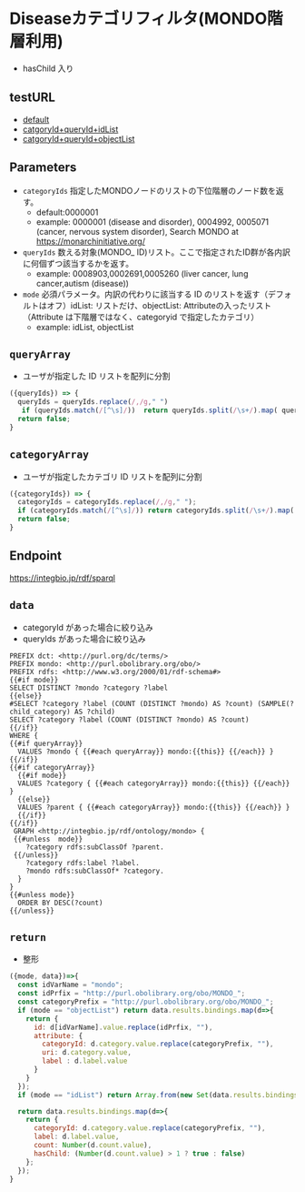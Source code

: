 # Diseaseカテゴリフィルタ(MONDO階層利用)

- hasChild 入り
 
 ## testURL
  - [default](http://ep6.dbcls.jp/togoid/sparqlist/api/disease_mondo_filter?categoryIds=0000001&queryIds=&mode=)
  - [catgoryId+queryId+idList](http://ep6.dbcls.jp/togoid/sparqlist/api/disease_mondo_filter?categoryIds=0000001&queryIds=0008903%2C0002691%2C0005260&mode=idList)
  - [catgoryId+queryId+objectList](http://ep6.dbcls.jp/togoid/sparqlist/api/disease_mondo_filter?categoryIds=0000001&queryIds=0008903%2C0002691%2C0005260&mode=objectList)

## Parameters

* `categoryIds` 指定したMONDOノードのリストの下位階層のノード数を返す。
  * default:0000001
  * example: 0000001 (disease and disorder), 0004992, 0005071  (cancer, nervous system disorder),  Search MONDO at https://monarchinitiative.org/
* `queryIds` 数える対象(MONDO_ ID)リスト。ここで指定されたID群が各内訳に何個ずつ該当するかを返す。
  * example: 0008903,0002691,0005260    (liver cancer, lung cancer,autism (disease))
* `mode` 必須パラメータ。内訳の代わりに該当する ID のリストを返す（デフォルトはオフ）idList: リストだけ、objectList: Attributeの入ったリスト（Attribute は下階層ではなく、categoryid で指定したカテゴリ）
  * example: idList, objectList

## `queryArray`
- ユーザが指定した ID リストを配列に分割

```javascript
({queryIds}) => {
  queryIds = queryIds.replace(/,/g," ")
   if (queryIds.match(/[^\s]/))  return queryIds.split(/\s+/).map( queryId => "MONDO_" + queryId );
  return false;
}
```

## `categoryArray`
- ユーザが指定したカテゴリ ID リストを配列に分割

```javascript
({categoryIds}) => {
  categoryIds = categoryIds.replace(/,/g," ");
  if (categoryIds.match(/[^\s]/)) return categoryIds.split(/\s+/).map( categoryId => "MONDO_" + categoryId　);
  return false;
}
```

## Endpoint

https://integbio.jp/rdf/sparql

## `data`
- categoryId があった場合に絞り込み
- queryIds があった場合に絞り込み
```sparql
PREFIX dct: <http://purl.org/dc/terms/>
PREFIX mondo: <http://purl.obolibrary.org/obo/>
PREFIX rdfs: <http://www.w3.org/2000/01/rdf-schema#>
{{#if mode}}
SELECT DISTINCT ?mondo ?category ?label
{{else}}
#SELECT ?category ?label (COUNT (DISTINCT ?mondo) AS ?count) (SAMPLE(?child_category) AS ?child)
SELECT ?category ?label (COUNT (DISTINCT ?mondo) AS ?count)
{{/if}}
WHERE {
{{#if queryArray}}
  VALUES ?mondo { {{#each queryArray}} mondo:{{this}} {{/each}} }
{{/if}}
{{#if categoryArray}}
  {{#if mode}}
  VALUES ?category { {{#each categoryArray}} mondo:{{this}} {{/each}} }    
  {{else}}
  VALUES ?parent { {{#each categoryArray}} mondo:{{this}} {{/each}} }
  {{/if}}
{{/if}}
 GRAPH <http://integbio.jp/rdf/ontology/mondo> { 
 {{#unless  mode}}
    ?category rdfs:subClassOf ?parent.
 {{/unless}}
    ?category rdfs:label ?label.
    ?mondo rdfs:subClassOf* ?category.
  }
} 
{{#unless mode}}  
  ORDER BY DESC(?count)
{{/unless}}
```

## `return`
- 整形
```javascript
({mode, data})=>{
  const idVarName = "mondo";
  const idPrfix = "http://purl.obolibrary.org/obo/MONDO_";
  const categoryPrefix = "http://purl.obolibrary.org/obo/MONDO_";
  if (mode == "objectList") return data.results.bindings.map(d=>{
    return {
      id: d[idVarName].value.replace(idPrfix, ""), 
      attribute: {
        categoryId: d.category.value.replace(categoryPrefix, ""), 
        uri: d.category.value,
        label : d.label.value
      }
    }
  });
  if (mode == "idList") return Array.from(new Set(data.results.bindings.map(d=>d[idVarName].value.replace(idPrfix, "")))); // unique

  return data.results.bindings.map(d=>{ 
    return {
      categoryId: d.category.value.replace(categoryPrefix, ""), 
      label: d.label.value,
      count: Number(d.count.value),
      hasChild: (Number(d.count.value) > 1 ? true : false)
    };
  });	
}
```